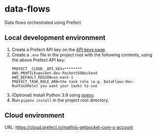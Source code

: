 # data-flows
Data flows orchestrated using Prefect

## Local development environment
1. Create a Prefect API key on the [API keys page](https://cloud.prefect.io/user/keys).
2. Create a `.env` file in the project root with the following contents, using the above Prefect API key:
    ```
    PREFECT__CLOUD__API_KEY=********
    AWS_PROFILE=pocket-dev-PocketSSOBackend
    AWS_DEFAULT_REGION=us-east-1
    PREFECT_TASK_ROLE_ARN=the task role (e.g. DataFlows-Dev-RunTaskRole) you want your tasks to use
    ```
3. (Optional) Install Python 3.9 using [pyenv](https://github.com/pyenv/pyenv). 
4. Run `pipenv install` in the project root directory.

## Cloud environment
URL: https://cloud.prefect.io/mathijs-getpocket-com-s-account
